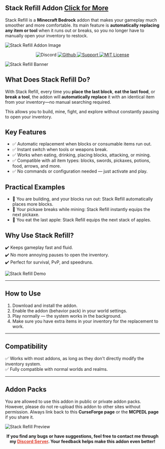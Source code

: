 ## **Stack Refill Addon [Click for More](https://www.curseforge.com/members/cesardev/projects)**

Stack Refill is a **Minecraft Bedrock** addon that makes your gameplay much smoother and more comfortable. Its main feature is **automatically replacing any item or tool** when it runs out or breaks, so you no longer have to manually open your inventory to restock.

![Stack Refill Addon Image](https://i.imgur.com/CxKuDOM.png)

<p align="center">
  <img src="https://img.shields.io/discord/1261813234403377153?style=for-the-badge&logo=discord&logoColor=white&labelColor=#542C14&color=#684E1E" alt="Discord">
  <a href="https://github.com/ByCesarKun/stack-refill" rel="nofollow">
    <img src="https://img.shields.io/static/v1?label=&message=Github&color=684E1E&labelColor=542C14&style=for-the-badge&logo=github&logoColor=white" alt="Github">
  </a>
  <a href="https://ko-fi.com/bycesarkun" rel="nofollow">
    <img src="https://img.shields.io/static/v1?label=&message=Support&color=684E1E&labelColor=542C14&style=for-the-badge&logo=kofi&logoColor=white" alt="Support">
  </a>
  <a href="https://github.com/ByCesarKun/stack-refill?tab=MIT-1-ov-file" rel="nofollow">
    <img src="https://img.shields.io/static/v1?label=MIT&message=License&color=684E1E&labelColor=542C14&style=for-the-badge" alt="MIT License">
  </a>
</p>

![Stack Refill Banner](https://i.imgur.com/IcxIEMx.png)

## **What Does Stack Refill Do?**

With Stack Refill, every time you **place the last block**, **eat the last food**, or **break a tool**, the addon will **automatically replace** it with an identical item from your inventory—no manual searching required.

This allows you to build, mine, fight, and explore without constantly pausing to open your inventory.

## **Key Features**

- ✅ Automatic replacement when blocks or consumable items run out.
- ✅ Instant switch when tools or weapons break.
- ✅ Works when eating, drinking, placing blocks, attacking, or mining.
- ✅ Compatible with all item types: blocks, swords, pickaxes, potions, food, arrows, and more.
- ✅ No commands or configuration needed — just activate and play.

## **Practical Examples**

- 🔹 You are building, and your blocks run out: Stack Refill automatically places more blocks.
- 🔹 Your pickaxe breaks while mining: Stack Refill instantly equips the next pickaxe.
- 🔹 You eat the last apple: Stack Refill equips the next stack of apples.

## **Why Use Stack Refill?**

✔️ Keeps gameplay fast and fluid.  
✔️ No more annoying pauses to open the inventory.  
✔️ Perfect for survival, PvP, and speedruns.

![Stack Refill Demo](https://i.imgur.com/66edVa1.gif)

---

## **How to Use**

1. Download and install the addon.
2. Enable the addon (behavior pack) in your world settings.
3. Play normally — the system works in the background.
4. Make sure you have extra items in your inventory for the replacement to work.

---

## **Compatibility**

✅ Works with most addons, as long as they don't directly modify the inventory system.  
✅ Fully compatible with normal worlds and realms.

---

## **Addon Packs**

You are allowed to use this addon in public or private addon packs. However, please do not re-upload this addon to other sites without permission. Always link back to this **CurseForge page** or the **MCPEDL page** if you share it.

![Stack Refill Preview](https://i.imgur.com/4751BBW.png)

<p align="center"><strong>If you find any bugs or have suggestions, feel free to contact me through my <a href="https://discord.com/invite/z5wshN7Xgm" target="_blank" rel="nofollow noopener" style="color: #e03e2d;">Discord Server</a>. Your feedback helps make this addon even better!</strong></p>
